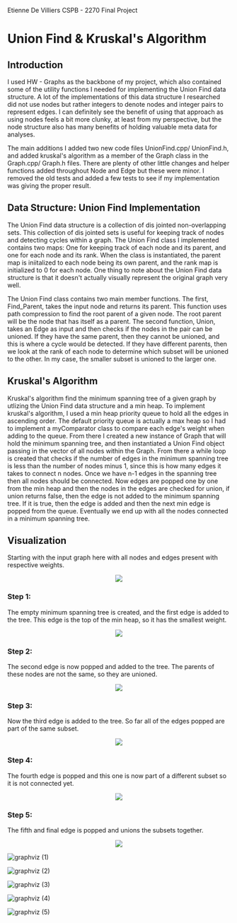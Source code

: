 Etienne De Villiers
CSPB - 2270
Final Project

# Union Find & Kruskal's Algorithm

## Introduction
I used HW - Graphs as the backbone of my project, which also contained some of the utility functions I needed for implementing the Union Find data structure. A lot of the implementations of this data structure I researched did not use nodes but rather integers to denote nodes and integer pairs to represent edges. I can definitely see the benefit of using that approach as using nodes feels a bit more clunky, at least from my perspective, but the node structure also has many benefits of holding valuable meta data for analyses. 

The main additions I added two new code files UnionFind.cpp/ UnionFind.h, and added kruskal's algorithm as a member of the Graph class in the Graph.cpp/ Graph.h files. There are plenty of other little changes and helper functions added throughout Node and Edge but these were minor. I removed the old tests and added a few tests to see if my implementation was giving the proper result.

## Data Structure: Union Find Implementation
The Union Find data structure is a collection of dis jointed non-overlapping sets. This collection of dis jointed sets is useful for keeping track of nodes and detecting cycles within a graph. The Union Find class I implemented contains two maps: One for keeping track of each node and its parent, and one for each node and its rank. When the class is instantiated, the parent map is iniitalized to each node being its own parent, and the rank map is initialized to 0 for each node. One thing to note about the Union Find data structure is that it doesn't actually visually represent the original graph very well.

The Union Find class contains two main member functions. The first, Find_Parent, takes the input node and returns its parent. This function uses path compression to find the root parent of a given node. The root parent will be the node that has itself as a parent. The second function, Union, takes an Edge as input and then checks if the nodes in the pair can be unioned. If they have the same parent, then they cannot be unioned, and this is where a cycle would be detected. If they have different parents, then we look at the rank of each node to determine which subset will be unioned to the other. In my case, the smaller subset is unioned to the larger one. 


## Kruskal's Algorithm
Kruskal's algorithm find the minimum spanning tree of a given graph by utlizing the Union Find data structure and a min heap. To implement kruskal's algorithm, I used a min heap priority queue to hold all the edges in ascending order. The default priority queue is actually a max heap so I had to implement a myComparator class to compare each edge's weight when adding to the queue. From there I created a new instance of Graph that will hold the minimum spanning tree, and then instantiated a Union Find object passing in the vector of all nodes within the Graph. From there a while loop is created that checks if the number of edges in the minimum spanning tree is less than the number of nodes minus 1, since this is how many edges it takes to connect n nodes. Once we have n-1 edges in the spanning tree then all nodes should be connected. Now edges are popped one by one from the min heap and then the nodes in the edges are checked for union, if union returns false, then the edge is not added to the minimum spanning tree. If it is true, then the edge is added and then the next min edge is popped from the queue. Eventually we end up with all the nodes connected in a minimum spanning tree.


## Visualization
Starting with the input graph here with all nodes and edges present with respective weights.
<p align="center">
  <img src="https://github.com/etiennedv/graph-final-project/assets/10566058/f15b58b3-820d-4903-8a4f-a163b6a63be6"/> 
</p>

### Step 1:
The empty minimum spanning tree is created, and the first edge is added to the tree. This edge is the top of the min heap, so it has the smallest weight. 
<p align="center">
  <img src="https://github.com/etiennedv/graph-final-project/assets/10566058/a29477fa-d840-48cb-afd5-f9b16a130fcf" /> 
</p>

### Step 2:
The second edge is now popped and added to the tree. The parents of these nodes are not the same, so they are unioned.
<p align="center">
  <img src="https://github.com/etiennedv/graph-final-project/assets/10566058/5240154a-47da-4d0d-834d-4a4280c75758" /> 
</p>

### Step 3:
Now the third edge is added to the tree. So far all of the edges popped are part of the same subset.
<p align="center">
  <img src="https://github.com/etiennedv/graph-final-project/assets/10566058/d09b7503-ebbb-433c-9be9-ec7308e2928e" /> 
</p>

### Step 4:
The fourth edge is popped and this one is now part of a different subset so it is not connected yet. 
<p align="center">
  <img src="https://github.com/etiennedv/graph-final-project/assets/10566058/2e38c34a-86ef-4f0c-811d-2d9ad9b702a1" /> 
</p>

### Step 5:
The fifth and final edge is popped and unions the subsets together.
<p align="center">
  <img src="https://github.com/etiennedv/graph-final-project/assets/10566058/54e797f5-9533-4aef-ae3d-3f0336a58043" /> 
</p>


![graphviz (1)](https://github.com/etiennedv/graph-final-project/assets/10566058/a29477fa-d840-48cb-afd5-f9b16a130fcf)

![graphviz (2)](https://github.com/etiennedv/graph-final-project/assets/10566058/5240154a-47da-4d0d-834d-4a4280c75758)

![graphviz (3)](https://github.com/etiennedv/graph-final-project/assets/10566058/d09b7503-ebbb-433c-9be9-ec7308e2928e)

![graphviz (4)](https://github.com/etiennedv/graph-final-project/assets/10566058/2e38c34a-86ef-4f0c-811d-2d9ad9b702a1)

![graphviz (5)](https://github.com/etiennedv/graph-final-project/assets/10566058/54e797f5-9533-4aef-ae3d-3f0336a58043)





